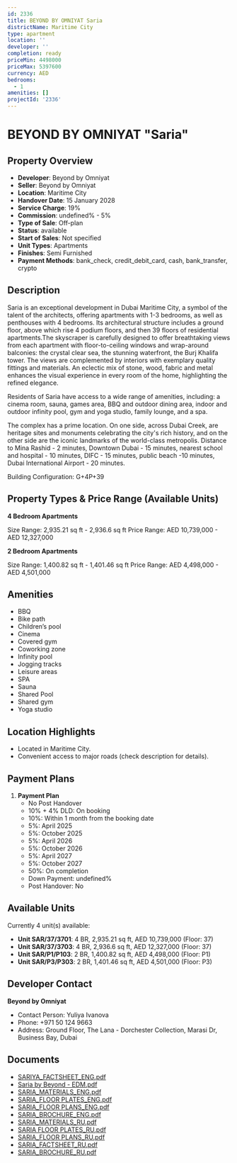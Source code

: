 ```yaml
---
id: 2336
title: BEYOND BY OMNIYAT Saria
districtName: Maritime City
type: apartment
location: ''
developer: ''
completion: ready
priceMin: 4498000
priceMax: 5397600
currency: AED
bedrooms:
  - 1
amenities: []
projectId: '2336'
---
```


# BEYOND BY OMNIYAT "Saria"

## Property Overview
- **Developer**: Beyond by Omniyat
- **Seller**: Beyond by Omniyat
- **Location**: Maritime City
- **Handover Date**: 15 January 2028
- **Service Charge**: 19%
- **Commission**: undefined% - 5%
- **Type of Sale**: Off-plan
- **Status**: available
- **Start of Sales**: Not specified
- **Unit Types**: Apartments
- **Finishes**: Semi Furnished
- **Payment Methods**: bank_check, credit_debit_card, cash, bank_transfer, crypto

## Description
Saria is an exceptional development in Dubai Maritime City, a symbol of the talent of the architects, offering apartments with 1-3 bedrooms, as well as penthouses with 4 bedrooms. Its architectural structure includes a ground floor, above which rise 4 podium floors, and then 39 floors of residential apartments.The skyscraper is carefully designed to offer breathtaking views from each apartment with floor-to-ceiling windows and wrap-around balconies: the crystal clear sea, the stunning waterfront, the Burj Khalifa tower. The views are complemented by interiors with exemplary quality fittings and materials. An eclectic mix of stone, wood, fabric and metal enhances the visual experience in every room of the home, highlighting the refined elegance.

Residents of Saria have access to a wide range of amenities, including: a cinema room, sauna, games area, BBQ and outdoor dining area, indoor and outdoor infinity pool, gym and yoga studio, family lounge, and a spa.

The complex has a prime location. On one side, across Dubai Creek, are heritage sites and monuments celebrating the city's rich history, and on the other side are the iconic landmarks of the world-class metropolis. Distance to Mina Rashid - 2 minutes, Downtown Dubai - 15 minutes, nearest school and hospital - 10 minutes, DIFC - 15 minutes, public beach -10 minutes, Dubai International Airport - 20 minutes.

Building Configuration: G+4P+39

## Property Types & Price Range (Available Units)
**4 Bedroom Apartments**

Size Range: 2,935.21 sq ft - 2,936.6 sq ft
Price Range: AED 10,739,000 - AED 12,327,000

**2 Bedroom Apartments**

Size Range: 1,400.82 sq ft - 1,401.46 sq ft
Price Range: AED 4,498,000 - AED 4,501,000

## Amenities
- BBQ
- Bike path
- Children’s pool
- Cinema
- Covered gym
- Coworking zone
- Infinity pool
- Jogging tracks
- Leisure areas
- SPA
- Sauna
- Shared Pool
- Shared gym
- Yoga studio

## Location Highlights
- Located in Maritime City.
- Convenient access to major roads (check description for details).

## Payment Plans
1. **Payment Plan**
   - No Post Handover
   - 10% + 4% DLD: On booking
   - 10%: Within 1 month from the booking date
   - 5%: April 2025
   - 5%: October 2025
   - 5%: April 2026
   - 5%: October 2026
   - 5%: April 2027
   - 5%: October 2027
   - 50%: On completion
   - Down Payment: undefined%
   - Post Handover: No

## Available Units
Currently 4 unit(s) available:
- **Unit SAR/37/3701**: 4 BR, 2,935.21 sq ft, AED 10,739,000 (Floor: 37)
- **Unit SAR/37/3703**: 4 BR, 2,936.6 sq ft, AED 12,327,000 (Floor: 37)
- **Unit SAR/P1/P103**: 2 BR, 1,400.82 sq ft, AED 4,498,000 (Floor: P1)
- **Unit SAR/P3/P303**: 2 BR, 1,401.46 sq ft, AED 4,501,000 (Floor: P3)

## Developer Contact
**Beyond by Omniyat**
- Contact Person: Yuliya Ivanova
- Phone: +971 50 124 9663
- Address: Ground Floor, The Lana - Dorchester Collection, Marasi Dr, Business Bay, Dubai

## Documents
- [SARIYA_FACTSHEET_ENG.pdf](https://cdn.geniemap.net/2024/09/19/chwH7PNmV7LnZbmb7MzPIgOyzaU36MIzD1L7yFSQ.pdf)
- [Saria by Beyond - EDM.pdf](https://cdn.geniemap.net/2024/09/19/ZpFJn3ZYOfZWFgoTPZzOYEJaOILL9qideqqe325S.pdf)
- [SARIA_MATERIALS_ENG.pdf](https://cdn.geniemap.net/2024/09/19/Xn9FL5PKAU330MKwWARfxf2NUMBW2p333u9w09Fm.pdf)
- [SARIA_FLOOR PLATES_ENG.pdf](https://cdn.geniemap.net/2024/09/19/mLjZrcsip4sgLLRue8hD4VOpCNID9uk6OT82O78U.pdf)
- [SARIA_FLOOR PLANS_ENG.pdf](https://cdn.geniemap.net/2024/09/18/iHFSPv3yyBQWD6WzKSM7u5wQF3mGicOATEGQHREf.pdf)
- [SARIA_BROCHURE_ENG.pdf](https://cdn.geniemap.net/2024/09/19/ccTM8r6vLpBNzIuiKGWjVyeemdHLY7plPmQGvtTU.pdf)
- [SARIA_MATERIALS_RU.pdf](https://cdn.geniemap.net/2024/09/19/NAz5XGpwaOI7k5D0OPjb04oFeXUhX0jy9XEPbCdb.pdf)
- [SARIA FLOOR PLATES_RU.pdf](https://cdn.geniemap.net/2024/09/19/tkVWQLH2HSNXz3WeGyrZepHemYtWD0iArdZQcGTs.pdf)
- [SARIA_FLOOR PLANS_RU.pdf](https://cdn.geniemap.net/2024/09/19/oqEzNFVh7gkrCKaFSs4K1hXlZ6HICGqw5y0CY8HT.pdf)
- [SARIA_FACTSHEET_RU.pdf](https://cdn.geniemap.net/2024/09/19/0zlVNFgxkw7NcnLRevxgLn5fD3Kk9h92YE6XCAdd.pdf)
- [SARIA_BROCHURE_RU.pdf](https://cdn.geniemap.net/2024/09/19/74haCflTKUrnG5nQmxrXXErGhT2m1jeQIIVpnX22.pdf)
